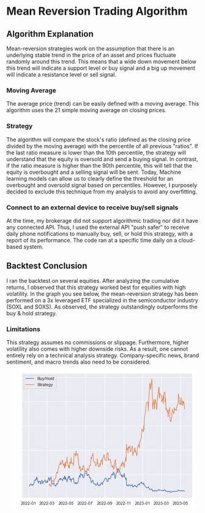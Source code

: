 # Mean Reversion Trading Algorithm 
## Algorithm Explanation
Mean-reversion strategies work on the assumption that there is an underlying stable trend in the price of an asset and prices fluctuate randomly around this trend. This means that a wide down movement below this trend will indicate a support level or buy signal and a big up movement will indicate a resistance level or sell signal. 

### Moving Average
The average price (trend) can be easily defined with a moving average. This algorithm uses the 21 simple moving average on closing prices.

### Strategy
The algorithm will compare the stock's ratio (defined as the closing price divided by the moving average) with the percentile of all previous "ratios". If the last ratio measure is lower than the 10th percentile, the strategy will understand that the equity is oversold and send a buying signal. In contrast, if the ratio measure is higher than the 90th percentile, this will tell that the equity is overbought and a selling signal will be sent. Today, Machine learning models can allow us to clearly define the threshold for an overbought and oversold signal based on percentiles. However, I purposely decided to exclude this technique from my analysis to avoid any overfitting. 

### Connect to an external device to receive buy/sell signals
At the time, my brokerage did not support algorithmic trading nor did it have any connected API. Thus, I used the external API "push safer" to receive daily phone notifications to manually buy, sell, or hold this strategy, with a report of its performance. The code ran at a specific time daily on a cloud-based system. 

## Backtest Conclusion
I ran the backtest on several equities. After analyzing the cumulative returns, I observed that this strategy worked best for equities with high volatility. In the graph you see below, the mean-reversion strategy has been performed on a 3x leveraged ETF specialized in the semiconductor industry (SOXL and SOXS). As observed, the strategy outstandingly outperforms the buy & hold strategy.

### Limitations
This strategy assumes no commissions or slippage. Furthermore, higher volatility also comes with higher downside risks. As a result, one cannot entirely rely on a technical analysis strategy. Company-specific news, brand sentiment, and macro trends also need to be considered.

<p align="center">
  <img src="https://github.com/codebyvictor/Mean-Reversion-Strategy/blob/404f71eb60bbd69d949853c37e512c08cfb1da81/strategy-graph.png">
</p>
